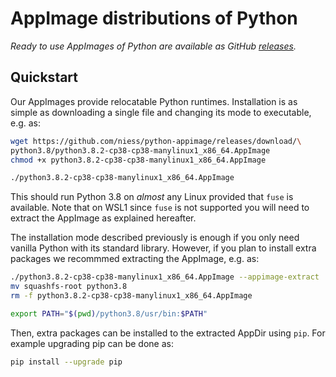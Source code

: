 # AppImage distributions of Python

_Ready to use AppImages of Python are available as GitHub [releases][RELEASES]._

## Quickstart

Our AppImages provide relocatable Python runtimes. Installation is as simple as
downloading a single file and changing its mode to executable, e.g.  as:

```sh
wget https://github.com/niess/python-appimage/releases/download/\
python3.8/python3.8.2-cp38-cp38-manylinux1_x86_64.AppImage
chmod +x python3.8.2-cp38-cp38-manylinux1_x86_64.AppImage

./python3.8.2-cp38-cp38-manylinux1_x86_64.AppImage
```

This should run Python 3.8 on _almost_ any Linux provided that `fuse` is
available. Note that on WSL1 since `fuse` is not supported you will need to
extract the AppImage as explained hereafter.

The installation mode described previously is enough if you only need vanilla
Python with its standard library.  However, if you plan to install extra
packages we recommmed extracting the AppImage, e.g. as:

```sh
./python3.8.2-cp38-cp38-manylinux1_x86_64.AppImage --appimage-extract
mv squashfs-root python3.8
rm -f python3.8.2-cp38-cp38-manylinux1_x86_64.AppImage

export PATH="$(pwd)/python3.8/usr/bin:$PATH"
```

Then, extra packages can be installed to the extracted AppDir using `pip`. For
example upgrading pip can be done as:

```sh
pip install --upgrade pip
```


[RELEASES]: https://github.com/niess/python-appimage/releases

